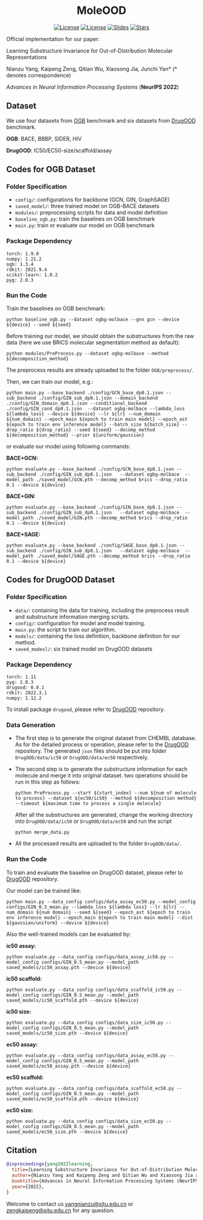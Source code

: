 <h1 align="center"><b>MoleOOD</b></h1>
<p align="center">
    <a href="https://openreview.net/forum?id=2nWUNTnFijm"> <img alt="License" src="https://img.shields.io/static/v1?label=Pub&message=NeurIPS%2722&color=blue"></a>
    <a href="https://github.com/yangnianzu0515/MoleOOD/blob/master/LICENSE"> <img alt="License" src="https://img.shields.io/github/license/yangnianzu0515/MoleOOD?color=green"></a>
    <a href="https://yangnianzu0515.github.io/slides/paper4-slides-moleood.pdf"> <img src="https://img.shields.io/badge/Slides-grey?&logo=MicrosoftPowerPoint&logoColor=red" alt="Slides"></a>
    <a href="https://github.com/yangnianzu0515/MoleOOD/stargazers"><img src="https://img.shields.io/github/stars/yangnianzu0515/MoleOOD?color=yellow&label=Star" alt="Stars"></a>
</p>

Official implementation for our paper:

Learning Substructure Invariance for Out-of-Distribution Molecular Representations

Nianzu Yang, Kaipeng Zeng, Qitian Wu, Xiaosong Jia, Junchi Yan* (* denotes correspondence)

*Advances in Neural Information Processing Systems* (**NeurIPS 2022**)


## Dataset

We use four datasets from [OGB](https://ogb.stanford.edu/) benchmark and six datasets from [DrugOOD](https://github.com/tencent-ailab/DrugOOD) benchmark.

**OGB**: BACE, BBBP, SIDER, HIV

**DrugOOD**: IC50/EC50-size/scaffold/assay



## Codes for OGB Dataset

### Folder Specification

- ```config/```: configurations for backbone (GCN, GIN, GraphSAGE)
- ```saved_model/```: three trained model on OGB-BACE datasets
- ```modules/```: preprocessing scripts for data and model definition
- ```baseline_ogb.py```: train the baselines on OGB benchmark
- ```main.py```: train or evaluate our model on OGB benchmark

### Package Dependency

```
torch: 1.9.0
numpy: 1.21.2
ogb: 1.3.4
rdkit: 2021.9.4
scikit-learn: 1.0.2
pyg: 2.0.3
```

### Run the Code

Train the baselines on OGB benchmark:

``` 
python baseline_ogb.py --dataset ogbg-molbace --gnn gcn --device ${device} --seed ${seed}
```

Before training our model, we should obtain the substructures from the raw data (here we use BRICS molecular segmentation method as default):

```
python modules/PreProcess.py --dataset ogbg-molbace --method ${decomposition_method}
```

The preprocess results are already uploaded to the folder ```OGB/preprocess/```. 

Then, we can train our model, e.g.:

```
python main.py --base_backend ./config/GCN_base_dp0.1.json --sub_backend ./config/GIN_sub_dp0.1.json --domain_backend ./config/GIN_domain_dp0.1.json --conditional_backend ./config/GIN_cond_dp0.1.json  --dataset ogbg-molbace --lambda_loss ${lambda_loss} --device ${device} --lr ${lr} --num_domain ${num_domain} --epoch_main ${epoch to train main model} --epoch_ast ${epoch to train env inference model} --batch_size ${batch_size} --drop_ratio ${drop_ratio} --seed ${seed} --decomp_method ${decomposition_method} --prior ${uniform/gaussian}
```

or evaluate our model using following commands:

**BACE+GCN:**

```
python evaluate.py --base_backend ./config/GCN_base_dp0.1.json --sub_backend ./config/GIN_sub_dp0.1.json   --dataset ogbg-molbace  --model_path ./saved_model/GCN.pth --decomp_method brics --drop_ratio 0.1 --device ${device} 
```

**BACE+GIN:**

```
python evaluate.py --base_backend ./config/GIN_base_dp0.1.json --sub_backend ./config/GIN_sub_dp0.1.json   --dataset ogbg-molbace  --model_path ./saved_model/GIN.pth --decomp_method brics --drop_ratio 0.1 --device ${device} 
```

**BACE+SAGE:**

```
python evaluate.py --base_backend ./config/SAGE_base_dp0.1.json --sub_backend ./config/GIN_sub_dp0.1.json   --dataset ogbg-molbace  --model_path ./saved_model/SAGE.pth --decomp_method brics --drop_ratio 0.1 --device ${device} 
```



## Codes for DrugOOD Dataset

### Folder Specification

- ```data/```: containing the data for training, including the preprocess result and substructure information merging scripts.
- ```config/```: configuration for model and model training.
- ```main.py```: the script to train our algorithm.
- ```models/```: containing the loss definition, backbone definition for our method.
- ```saved_modesl/```: six trained model on DrugOOD datasets

### Package Dependency

```
torch: 1.11
pyg: 2.0.3
drugood: 0.0.1
rdkit: 2022.3.1
numpy: 1.12.2
```

To install package ```drugood```, please refer to [DrugOOD](https://github.com/tencent-ailab/DrugOOD)  repository. 

### Data Generation

- The first step is to generate the original dataset from CHEMBL database. As for the detailed process or operation, please refer to the  [DrugOOD](https://github.com/tencent-ailab/DrugOOD)  repository. The generated ```json```  files should be put into folder ```DrugOOD/data/ic50``` or ```DrugOOD/data/ec50``` respectively.

- The second step is to generate the substructure information for each molecule and merge it into original dataset. two operations should be run in this step as follows:

  ```
  python PreProcess.py --start ${start_index} --num ${num of molecule to process} --dataset ${ec50/ic50} --method ${decomposition method} --timeout ${maximum time to process a single molecule}
  ```

  After all the substructures are generated, change the working directory into ```DrugOOD/data/ic50``` or ```DrugOOD/data/ec50``` and run the script

  ```
  python merge_data.py
  ```

- All the processed results are uploaded to the folder ```DrugOOD/data/```. 

### Run the Code

To train and evaluate the baseline on DrugOOD dataset, please refer to  [DrugOOD](https://github.com/tencent-ailab/DrugOOD)  repository. 

Our model can be trained like:

```
python main.py --data_config configs/data_assay_ec50.py --model_config configs/GIN_0.5_mean.py --lambda_loss ${lambda loss} --lr ${lr} --num_domain ${num domain} --seed ${seed} --epoch_ast ${epoch to train env inference model} --epoch_main ${epoch to train main model} --dist ${gaussian/uniform} --device ${device}
```

Also the well-trained models can be evaluated by:

**ic50 assay:**

```
python evaluate.py --data_config configs/data_assay_ic50.py --model_config configs/GIN_0.5_mean.py --model_path saved_models/ic50_assay.pth --device ${device}
```

**ic50 scaffold:**

```
python evaluate.py --data_config configs/data_scaffold_ic50.py --model_config configs/GIN_0.5_mean.py --model_path saved_models/ic50_scaffold.pth --device ${device}
```

**ic50 size:**

```
python evaluate.py --data_config configs/data_size_ic50.py --model_config configs/GIN_0.5_mean.py --model_path saved_models/ic50_size.pth --device ${device}
```

**ec50 assay:**

```
python evaluate.py --data_config configs/data_assay_ec50.py --model_config configs/GIN_0.5_mean.py --model_path saved_models/ec50_assay.pth --device ${device}
```

**ec50 scaffold:**

```
python evaluate.py --data_config configs/data_scaffold_ec50.py --model_config configs/GIN_0.5_mean.py --model_path saved_models/ec50_scaffold.pth --device ${device}
```

**ec50 size:**

```
python evaluate.py --data_config configs/data_size_ec50.py --model_config configs/GIN_0.5_mean.py --model_path saved_models/ec50_size.pth --device ${device}
```



## Citation

```bibtex
@inproceedings{yang2022learning,
  title={Learning Substructure Invariance for Out-of-Distribution Molecular Representations},
  author={Nianzu Yang and Kaipeng Zeng and Qitian Wu and Xiaosong Jia and Junchi Yan},
  booktitle={Advances in Neural Information Processing Systems (NeurIPS)},
  year={2022},
}
```


Welcome to contact us [yangnianzu@sjtu.edu.cn](mailto:yangnianzu@sjtu.edu.cn) or [zengkaipeng@sjtu.edu.cn](mailto:zengkaipeng@sjtu.edu.cn) for any question.
